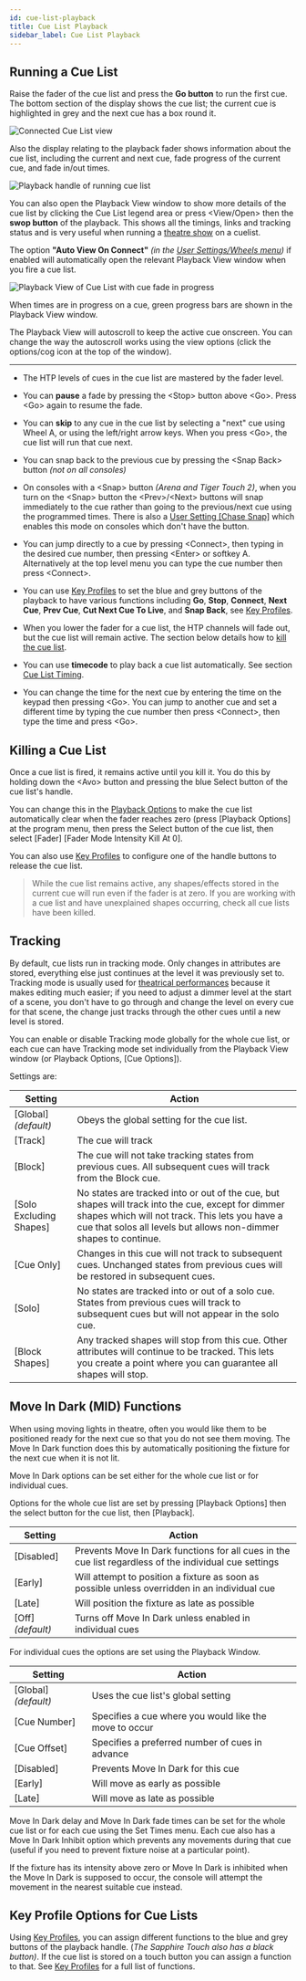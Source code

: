 ```yaml
---
id: cue-list-playback
title: Cue List Playback
sidebar_label: Cue List Playback
---
```


Running a Cue List
------------------

Raise the fader of the cue list and press the **Go button** to run the first
cue. The bottom section of the display shows the cue list; the current
cue is highlighted in grey and the next cue has a box round it.

![Connected Cue List view](/docs/images/image254.png)

Also the display relating to the playback fader shows information about
the cue list, including the current and next cue, fade progress of the
current cue, and fade in/out times.

![Playback handle of running cue list](/docs/images/image255.png)

You can also open the Playback View window to show more details of the
cue list by clicking the Cue List legend area or press \<View/Open\>
then the **swop button** of the playback. This shows all the timings, links
and tracking status and is very useful when running a [theatre show](theatre-programming.md) on a
cuelist.

The option **"Auto View On Connect"** *(in the [User Settings/Wheels menu](../system-settings/user-settings.md#auto-view-on-connect))* if
enabled will automatically open the relevant Playback View window when
you fire a cue list.

![Playback View of Cue List with cue fade in progress](/docs/images/image256.png)

When times are in progress on a cue, green progress bars are shown in
the Playback View window.

The Playback View will autoscroll to keep the active cue onscreen. You
can change the way the autoscroll works using the view options (click
the options/cog icon at the top of the window).

---

-   The HTP levels of cues in the cue list are mastered by the fader level.

-   You can **pause** a fade by pressing the \<Stop\> button above \<Go\>.
    Press \<Go\> again to resume the fade.

-   You can **skip** to any cue in the cue list by selecting a "next" cue
    using Wheel A, or using the left/right arrow keys. When you press
    \<Go\>, the cue list will run that cue next.

-   You can snap back to the previous cue by pressing the \<Snap Back\>
    button *(not on all consoles)*

-   On consoles with a \<Snap\> button *(Arena and Tiger Touch 2)*, when
    you turn on the \<Snap\> button the \<Prev\>/\<Next\> buttons will
    snap immediately to the cue rather than going to the previous/next
    cue using the programmed times. There is also a [User Setting \[Chase
    Snap\]](../system-settings/user-settings.md#chase-snap) which enables this mode on consoles which don't have the
    button.

-   You can jump directly to a cue by pressing \<Connect\>, then typing
    in the desired cue number, then pressing \<Enter\> or softkey A.
    Alternatively at the top level menu you can type the cue number then
    press \<Connect\>.

-   You can use [Key Profiles](../system-settings/key-profiles.md) to set the blue and grey buttons of the
    playback to have various functions including **Go**, **Stop**, **Connect**, **Next
    Cue**, **Prev Cue**, **Cut Next Cue To Live**, and **Snap Back**, see [Key Profiles](../system-settings/key-profiles.md#cue-lists).

-   When you lower the fader for a cue list, the HTP channels will fade
    out, but the cue list will remain active. The section below details
    how to [kill the cue list](#killing-a-cue-list).

-   You can use **timecode** to play back a cue list automatically. See
    section [Cue List Timing](cue-list-timing.md#running-a-cue-list-to-timecode).

-   You can change the time for the next cue by entering the time on the
    keypad then pressing \<Go\>. You can jump to another cue and set a
    different time by typing the cue number then press \<Connect\>, then
    type the time and press \<Go\>.

Killing a Cue List
------------------

Once a cue list is fired, it remains active until you kill it. You do
this by holding down the \<Avo\> button and pressing the blue Select
button of the cue list's handle.

You can change this in the [Playback Options](../playback-options.md) to make the cue list
automatically clear when the fader reaches zero (press \[Playback
Options\] at the program menu, then press the Select button of the cue
list, then select \[Fader\] \[Fader Mode Intensity Kill At 0\].

You can also use [Key Profiles](../system-settings/key-profiles.md#cue-lists) to configure one of the handle buttons to
release the cue list.

> While the cue list remains active, any shapes/effects stored in the current cue will run even if the fader is at zero. If you are working with a cue list and have unexplained shapes occurring, check all cue lists have been killed.

Tracking
--------

By default, cue lists run in tracking mode. Only changes in attributes
are stored, everything else just continues at the level it was
previously set to. Tracking mode is usually used for [theatrical
performances](theatre-programming.md) because it makes editing much easier; if you need to adjust
a dimmer level at the start of a scene, you don't have to go through and
change the level on every cue for that scene, the change just tracks
through the other cues until a new level is stored.

You can enable or disable Tracking mode globally for the whole cue list,
or each cue can have Tracking mode set individually from the Playback
View window (or Playback Options, \[Cue Options\]).

Settings are:

Setting | Action
--- | ---
\[Global\] *(default)* | Obeys the global setting for the cue list.
\[Track\] | The cue will track
\[Block\] | The cue will not take tracking states from previous cues. All subsequent cues will track from the Block cue.
\[Solo Excluding Shapes\] | No states are tracked into or out of the cue, but shapes will track into the cue, except for dimmer shapes which will not track. This lets you have a cue that solos all levels but allows non-dimmer shapes to continue.
\[Cue Only\] | Changes in this cue will not track to subsequent cues. Unchanged states from previous cues will be restored in subsequent cues.
\[Solo\] | No states are tracked into or out of a solo cue. States from previous cues will track to subsequent cues but will not appear in the solo cue.
\[Block Shapes\] | Any tracked shapes will stop from this cue. Other attributes will continue to be tracked. This lets you create a point where you can guarantee all shapes will stop.

Move In Dark (MID) Functions
----------------------------

When using moving lights in theatre, often you would like them to be
positioned ready for the next cue so that you do not see them moving.
The Move In Dark function does this by automatically positioning the
fixture for the next cue when it is not lit.

Move In Dark options can be set either for the whole cue list or for
individual cues.

Options for the whole cue list are set by pressing \[Playback Options\]
then the select button for the cue list, then \[Playback\].

Setting | Action
---|---
\[Disabled\] | Prevents Move In Dark functions for all cues in the cue list regardless of the individual cue settings
\[Early\] | Will attempt to position a fixture as soon as possible unless overridden in an individual cue
\[Late\] | Will position the fixture as late as possible
\[Off\] *(default)* | Turns off Move In Dark unless enabled in individual cues

For individual cues the options are set using the Playback Window.

Setting | Action
---|---
\[Global\] *(default)* | Uses the cue list's global setting
\[Cue Number\] | Specifies a cue where you would like the move to occur
\[Cue Offset\] | Specifies a preferred number of cues in advance
\[Disabled\] | Prevents Move In Dark for this cue
\[Early\] | Will move as early as possible
\[Late\] | Will move as late as possible

Move In Dark delay and Move In Dark fade times can be set for the
whole cue list or for each cue using the Set Times menu. Each cue
also has a Move In Dark Inhibit option which prevents any movements
during that cue (useful if you need to prevent fixture noise at a
particular point).

If the fixture has its intensity above zero or Move In Dark is
inhibited when the Move In Dark is supposed to occur, the console
will attempt the movement in the nearest suitable cue instead.

Key Profile Options for Cue Lists
---------------------------------

Using [Key Profiles](system-settings/key-profiles.md), you can assign different functions to the blue and
grey buttons of the playback handle. (*The Sapphire Touch also has a
black button)*. If the cue list is stored on a touch button you can
assign a function to that. See [Key Profiles](../system-settings/key-profiles.md#cue-lists) for a full list of functions.